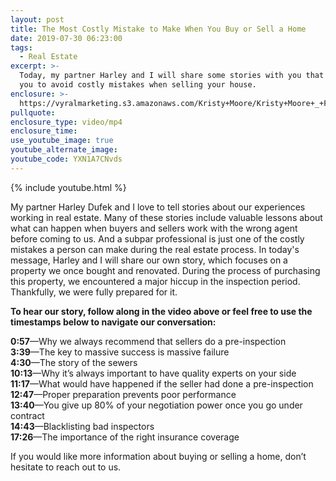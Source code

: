 ```yaml
---
layout: post
title: The Most Costly Mistake to Make When You Buy or Sell a Home
date: 2019-07-30 06:23:00
tags:
  - Real Estate
excerpt: >-
  Today, my partner Harley and I will share some stories with you that will help
  you to avoid costly mistakes when selling your house.
enclosure: >-
  https://vyralmarketing.s3.amazonaws.com/Kristy+Moore/Kristy+Moore+_+Flush+Money-+The+Story+of+a+Costly+Mistake.mp4
pullquote:
enclosure_type: video/mp4
enclosure_time:
use_youtube_image: true
youtube_alternate_image:
youtube_code: YXN1A7CNvds
---
```


{% include youtube.html %}

My partner Harley Dufek and I love to tell stories about our experiences working in real estate. Many of these stories include valuable lessons about what can happen when buyers and sellers work with the wrong agent before coming to us. And a subpar professional is just one of the costly mistakes a person can make during the real estate process. In today's message, Harley and I will share our own story, which focuses on a property we once bought and renovated. During the process of purchasing this property, we encountered a major hiccup in the inspection period. Thankfully, we were fully prepared for it.

**To hear our story, follow along in the video above or feel free to use the timestamps below to navigate our conversation:**

**0:57**—Why we always recommend that sellers do a pre-inspection<br>**3:39**—The key to massive success is massive failure<br>**4:30**—The story of the sewers<br>**10:13**—Why it’s always important to have quality experts on your side<br>**11:17**—What would have happened if the seller had done a pre-inspection<br>**12:47**—Proper preparation prevents poor performance<br>**13:40**—You give up 80% of your negotiation power once you go under contract<br>**14:43**—Blacklisting bad inspectors<br>**17:26**—The importance of the right insurance coverage

If you would like more information about buying or selling a home, don’t hesitate to reach out to us.<br>&nbsp;